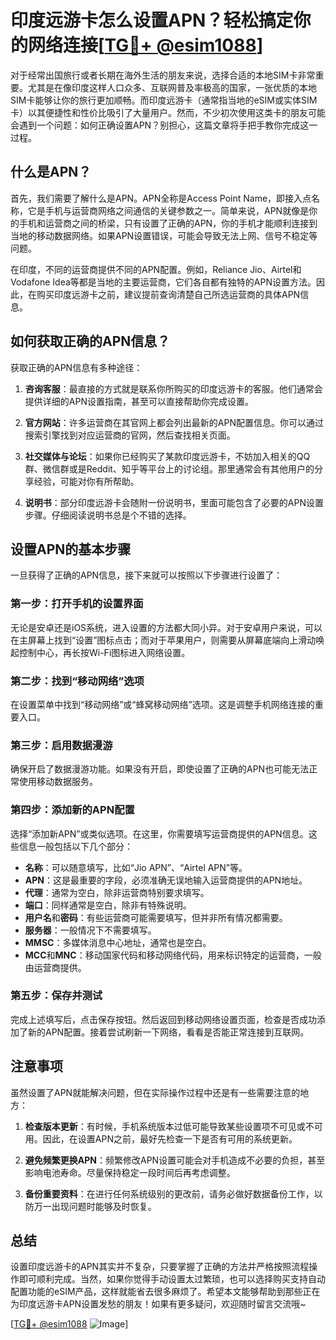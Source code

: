 # 印度远游卡怎么设置APN？轻松搞定你的网络连接[[TG💪+ @esim1088](https://t.me/s/esim1088)]

对于经常出国旅行或者长期在海外生活的朋友来说，选择合适的本地SIM卡非常重要。尤其是在像印度这样人口众多、互联网普及率极高的国家，一张优质的本地SIM卡能够让你的旅行更加顺畅。而印度远游卡（通常指当地的eSIM或实体SIM卡）以其便捷性和性价比吸引了大量用户。然而，不少初次使用这类卡的朋友可能会遇到一个问题：如何正确设置APN？别担心，这篇文章将手把手教你完成这一过程。

## 什么是APN？

首先，我们需要了解什么是APN。APN全称是Access Point Name，即接入点名称，它是手机与运营商网络之间通信的关键参数之一。简单来说，APN就像是你的手机和运营商之间的桥梁，只有设置了正确的APN，你的手机才能顺利连接到当地的移动数据网络。如果APN设置错误，可能会导致无法上网、信号不稳定等问题。

在印度，不同的运营商提供不同的APN配置。例如，Reliance Jio、Airtel和Vodafone Idea等都是当地的主要运营商，它们各自都有独特的APN设置方法。因此，在购买印度远游卡之前，建议提前查询清楚自己所选运营商的具体APN信息。

## 如何获取正确的APN信息？

获取正确的APN信息有多种途径：

1. **咨询客服**：最直接的方式就是联系你所购买的印度远游卡的客服。他们通常会提供详细的APN设置指南，甚至可以直接帮助你完成设置。
   
2. **官方网站**：许多运营商在其官网上都会列出最新的APN配置信息。你可以通过搜索引擎找到对应运营商的官网，然后查找相关页面。

3. **社交媒体与论坛**：如果你已经购买了某款印度远游卡，不妨加入相关的QQ群、微信群或是Reddit、知乎等平台上的讨论组。那里通常会有其他用户的分享经验，可能对你有所帮助。

4. **说明书**：部分印度远游卡会随附一份说明书，里面可能包含了必要的APN设置步骤。仔细阅读说明书总是个不错的选择。

## 设置APN的基本步骤

一旦获得了正确的APN信息，接下来就可以按照以下步骤进行设置了：

### 第一步：打开手机的设置界面

无论是安卓还是iOS系统，进入设置的方法都大同小异。对于安卓用户来说，可以在主屏幕上找到“设置”图标点击；而对于苹果用户，则需要从屏幕底端向上滑动唤起控制中心，再长按Wi-Fi图标进入网络设置。

### 第二步：找到“移动网络”选项

在设置菜单中找到“移动网络”或“蜂窝移动网络”选项。这是调整手机网络连接的重要入口。

### 第三步：启用数据漫游

确保开启了数据漫游功能。如果没有开启，即使设置了正确的APN也可能无法正常使用移动数据服务。

### 第四步：添加新的APN配置

选择“添加新APN”或类似选项。在这里，你需要填写运营商提供的APN信息。这些信息一般包括以下几个部分：

- **名称**：可以随意填写，比如“Jio APN”、“Airtel APN”等。
- **APN**：这是最重要的字段，必须准确无误地输入运营商提供的APN地址。
- **代理**：通常为空白，除非运营商特别要求填写。
- **端口**：同样通常是空白，除非有特殊说明。
- **用户名**和**密码**：有些运营商可能需要填写，但并非所有情况都需要。
- **服务器**：一般情况下不需要填写。
- **MMSC**：多媒体消息中心地址，通常也是空白。
- **MCC**和**MNC**：移动国家代码和移动网络代码，用来标识特定的运营商，一般由运营商提供。

### 第五步：保存并测试

完成上述填写后，点击保存按钮。然后返回到移动网络设置页面，检查是否成功添加了新的APN配置。接着尝试刷新一下网络，看看是否能正常连接到互联网。

## 注意事项

虽然设置了APN就能解决问题，但在实际操作过程中还是有一些需要注意的地方：

1. **检查版本更新**：有时候，手机系统版本过低可能导致某些设置项不可见或不可用。因此，在设置APN之前，最好先检查一下是否有可用的系统更新。

2. **避免频繁更换APN**：频繁修改APN设置可能会对手机造成不必要的负担，甚至影响电池寿命。尽量保持稳定一段时间后再考虑调整。

3. **备份重要资料**：在进行任何系统级别的更改前，请务必做好数据备份工作，以防万一出现问题时能够及时恢复。

## 总结

设置印度远游卡的APN其实并不复杂，只要掌握了正确的方法并严格按照流程操作即可顺利完成。当然，如果你觉得手动设置太过繁琐，也可以选择购买支持自动配置功能的eSIM产品，这样就能省去很多麻烦了。希望本文能够帮助到那些正在为印度远游卡APN设置发愁的朋友！如果有更多疑问，欢迎随时留言交流哦~

[[TG💪+ @esim1088](https://t.me/s/esim1088) ![Image](https://i.postimg.cc/4NQfJmqS/Snipaste-2025-05-13-00-14-12.png)]